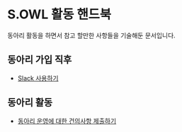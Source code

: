 # S.OWL 활동 핸드북

동아리 활동을 하면서 참고 할만한 사항들을 기술해둔 문서입니다.

## 동아리 가입 직후

- [Slack 사용하기](using-slack.md)

## 동아리 활동

- [동아리 운영에 대한 건의사항 제출하기](propose-opinion.md)
